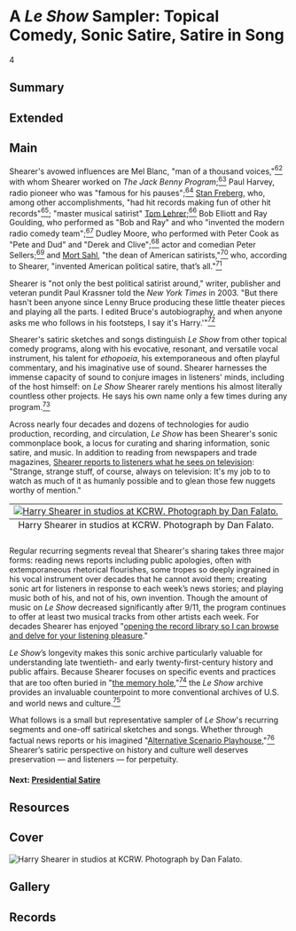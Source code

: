 # A *Le Show* Sampler: Topical Comedy, Sonic Satire, Satire in Song

4

## Summary

## Extended

## Main

Shearer's avowed influences are Mel Blanc, "man of a thousand voices,"[<sup>62</sup>](/exhibits/le-show/notes#62) with whom Shearer worked on *The Jack Benny Program*;[<sup>63</sup>](/exhibits/le-show/notes#63) Paul Harvey, radio pioneer who was "famous for his pauses";[<sup>64</sup>](/exhibits/le-show/notes#64) [Stan Freberg](https://www.loc.gov/static/programs/national-recording-preservation-board/documents/Stan-Freberg-Presents-USA-Early-Years_Donovan-Freberg.pdf), who, among other accomplishments, "had hit records making fun of other hit records"[<sup>65</sup>](/exhibits/le-show/notes#65); "master musical satirist" [Tom Lehrer](https://www.loc.gov/static/programs/national-recording-preservation-board/documents/LehrerInterview.pdf);[<sup>66</sup>](/exhibits/le-show/notes#66) Bob Elliott and Ray Goulding, who performed as "Bob and Ray" and who "invented the modern radio comedy team";[<sup>67</sup>](/exhibits/le-show/notes#67) Dudley Moore, who performed with Peter Cook as "Pete and Dud" and "Derek and Clive";[<sup>68</sup>](/exhibits/le-show/notes#68) actor and comedian Peter Sellers;[<sup>69</sup>](/exhibits/le-show/notes#69) and [Mort Sahl](https://www.loc.gov/static/programs/national-recording-preservation-board/documents/Mort%20Sahl%20At%20Sunset%20--%20laptop%20version5.pdf), "the dean of American satirists,"[<sup>70</sup>](/exhibits/le-show/notes#70) who, according to Shearer, "invented American political satire, that’s all."[<sup>71</sup>](/exhibits/le-show/notes#71)  

Shearer is "not only the best political satirist around," writer, publisher and veteran pundit Paul Krassner told the *New York Times* in 2003. "But there hasn't been anyone since Lenny Bruce producing these little theater pieces and playing all the parts. I edited Bruce's autobiography, and when anyone asks me who follows in his footsteps, I say it's Harry.'"[<sup>72</sup>](/exhibits/le-show/notes#72)	

Shearer's satiric sketches and songs distinguish *Le Show* from other topical comedy programs, along with his evocative, resonant, and versatile vocal instrument, his talent for *ethopoeia*, his extemporaneous and often playful commentary, and his imaginative use of sound. Shearer harnesses the immense capacity of sound to conjure images in listeners' minds, including of the host himself: on *Le Show* Shearer rarely mentions his almost literally countless other projects. He says his own name only a few times during any program.[<sup>73</sup>](/exhibits/le-show/notes#73) 

Across nearly four decades and dozens of technologies for audio production, recording, and circulation, *Le Show* has been Shearer's sonic commonplace book, a locus for curating and sharing information, sonic satire, and music. In addition to reading from newspapers and trade magazines, [Shearer reports to listeners what he sees on television](https://americanarchive.org/catalog/cpb-aacip-bfd4fd24fcf?start=800.78&end=882.42): "Strange, strange stuff, of course, always on television: It's my job to to watch as much of it as humanly possible and to glean those few nuggets worthy of mention." 

<table class="exhibit-image half-image">
<caption align="bottom" class="exhibit-caption">Harry Shearer in studios at KCRW. Photograph by Dan Falato.</caption>
<tr><td><a href="https://s3.amazonaws.com/americanarchive.org/exhibits/shearer-bydanfalato.jpg" target="_blank"><img src="https://s3.amazonaws.com/americanarchive.org/exhibits/shearer-bydanfalato.jpg" class="big-image" alt="Harry Shearer in studios at KCRW. Photograph by Dan Falato."/></a></td></tr>
</table>

Regular recurring segments reveal that Shearer's sharing takes three major forms: reading news reports including public apologies, often with extemporaneous rhetorical flourishes, some tropes so deeply ingrained in his vocal instrument over decades that he cannot avoid them; creating sonic art for listeners in response to each week’s news stories; and playing music both of his, and not of his, own invention. Though the amount of music on *Le Show* decreased significantly after 9/11, the program continues to offer at least two musical tracks from other artists each week. For decades Shearer has enjoyed "[opening the record library so I can browse and delve for your listening pleasure](https://americanarchive.org/catalog/cpb-aacip-bfd4fd24fcf?start=755.47&end=768.24)." 

*Le Show*’s longevity makes this sonic archive particularly valuable for understanding late twentieth- and early twenty-first-century history and public affairs. Because Shearer focuses on specific events and practices that are too often buried in "[the memory hole](https://americanarchive.org/catalog/cpb-aacip-1884697155e?start=93.13&end=418.15),"[<sup>74</sup>](/exhibits/le-show/notes#74) the *Le Show* archive provides an invaluable counterpoint to more conventional archives of U.S. and world news and culture.[<sup>75</sup>](/exhibits/le-show/notes#75) 

What follows is a small but representative sampler of *Le Show*'s recurring segments and one-off satirical sketches and songs. Whether through factual news reports or his imagined "[Alternative Scenario Playhouse](https://americanarchive.org/catalog/cpb-aacip-c8461cfef5f?start=3129.66&end=3456.85),"[<sup>76</sup>](/exhibits/le-show/notes#76) Shearer’s satiric perspective on history and culture well deserves preservation —  and listeners — for perpetuity.

#### Next: [Presidential Satire](/exhibits/le-show/4-1-presidential-satire)

## Resources

## Cover
  <img title="Cover Image" alt="Harry Shearer in studios at KCRW. Photograph by Dan Falato." src="https://s3.amazonaws.com/americanarchive.org/exhibits/shearer-bydanfalato.jpg">

## Gallery

## Records
